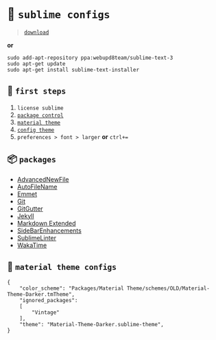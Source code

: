 # :wrench: `sublime configs`

> [`download`](https://www.sublimetext.com/3)

**or** 

```
sudo add-apt-repository ppa:webupd8team/sublime-text-3
sudo apt-get update
sudo apt-get install sublime-text-installer
```

## :runner: `first steps`

1. `license sublime`
2. [`package control`](https://packagecontrol.io/installation)
3. [`material theme`](http://equinusocio.github.io/material-theme/)
4. [`config theme`](https://github.com/mathzi/dotfiles/blob/master/sublime.md#wrench-material-theme-configs)
5. `preferences > font > larger` **or** `ctrl+=`

## :package: `packages`

- [AdvancedNewFile](https://packagecontrol.io/packages/AdvancedNewFile)
- [AutoFileName](https://packagecontrol.io/packages/AutoFileName)
- [Emmet](https://packagecontrol.io/packages/Emmet)
- [Git](https://packagecontrol.io/packages/Git)
- [GitGutter](https://packagecontrol.io/packages/GitGutter)
- [Jekyll](https://packagecontrol.io/packages/Jekyll)
- [Markdown Extended](https://packagecontrol.io/packages/Markdown%20Extended)
- [Side​Bar​Enhancements](https://packagecontrol.io/packages/SideBarEnhancements)
- [SublimeLinter](https://packagecontrol.io/packages/SublimeLinter)
- [WakaTime](https://packagecontrol.io/packages/WakaTime)

## :wrench: `material theme configs`

```
{
	"color_scheme": "Packages/Material Theme/schemes/OLD/Material-Theme-Darker.tmTheme",
	"ignored_packages":
	[
		"Vintage"
	],
	"theme": "Material-Theme-Darker.sublime-theme",
}
```
